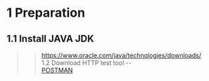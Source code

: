 1	Preparation  
==
1.1	Install JAVA JDK  
--
>>https://www.oracle.com/java/technologies/downloads/  
1.2	Download HTTP test tool
--  
>>[POSTMAN](https://www.postman.com/downloads/)
